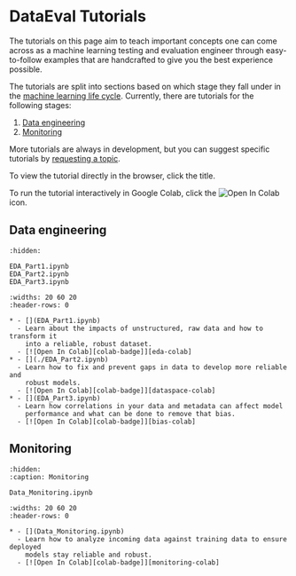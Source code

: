 # DataEval Tutorials

The tutorials on this page aim to teach important concepts one can come across
as a machine learning testing and evaluation engineer through easy-to-follow
examples that are handcrafted to give you the best experience possible.

The tutorials are split into sections based on which stage they fall under in
the [machine learning life cycle](../concepts/workflows/ML_Lifecycle.md).
Currently, there are tutorials for the following stages:

1. [Data engineering](#data-engineering)
2. [Monitoring](#monitoring)

More tutorials are always in development, but you can suggest specific
tutorials by [requesting a topic](../home/contributing.md).

To view the tutorial directly in the browser, click the title.

To run the tutorial interactively in Google Colab, click the
![Open In Colab][colab-badge] icon.

## **Data engineering**

```{toctree}
:hidden:

EDA_Part1.ipynb
EDA_Part2.ipynb
EDA_Part3.ipynb
```

```{list-table}
:widths: 20 60 20
:header-rows: 0

* - [](EDA_Part1.ipynb)
  - Learn about the impacts of unstructured, raw data and how to transform it
    into a reliable, robust dataset.
  - [![Open In Colab][colab-badge]][eda-colab]
* - [](./EDA_Part2.ipynb)
  - Learn how to fix and prevent gaps in data to develop more reliable and
    robust models.
  - [![Open In Colab][colab-badge]][dataspace-colab]
* - [](EDA_Part3.ipynb)
  - Learn how correlations in your data and metadata can affect model
    performance and what can be done to remove that bias.
  - [![Open In Colab][colab-badge]][bias-colab]
```

<!-- Ref links -->

<!-- markdownlint-disable MD053 -->
[eda-colab]: https://colab.research.google.com/github/aria-ml/dataeval/blob/v0.86.3/docs/source/tutorials/EDA_Part1.ipynb
[dataspace-colab]: https://colab.research.google.com/github/aria-ml/dataeval/blob/v0.86.3/docs/source/tutorials/EDA_Part2.ipynb
[bias-colab]: https://colab.research.google.com/github/aria-ml/dataeval/blob/v0.86.3/docs/source/tutorials/EDA_Part3.ipynb
<!-- markdownlint-enable MD053 -->

<!-- END DATA ENGINEERING -->

## **Monitoring**

```{toctree}
:hidden:
:caption: Monitoring

Data_Monitoring.ipynb
```

```{list-table}
:widths: 20 60 20
:header-rows: 0

* - [](Data_Monitoring.ipynb)
  - Learn how to analyze incoming data against training data to ensure deployed
    models stay reliable and robust.
  - [![Open In Colab][colab-badge]][monitoring-colab]
```

<!-- ref links -->

<!-- markdownlint-disable MD053 -->
[monitoring-colab]: https://colab.research.google.com/github/aria-ml/dataeval/blob/v0.86.3/docs/source/tutorials/Data_Monitoring.ipynb
<!-- markdownlint-enable MD053 -->

<!-- END MONITORING -->

[colab-badge]: https://colab.research.google.com/assets/colab-badge.svg
